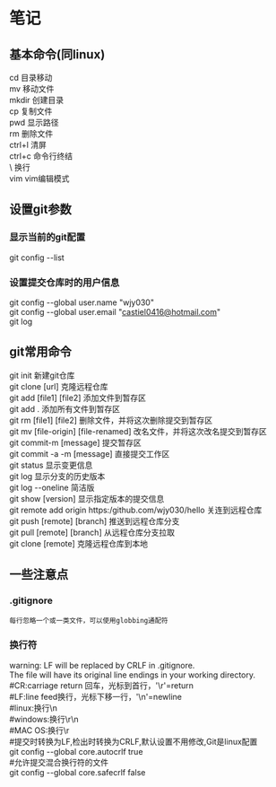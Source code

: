 # 笔记
## 基本命令(同linux)
cd 目录移动  
mv 移动文件  
mkdir  创建目录  
cp 复制文件  
pwd 显示路径  
rm 删除文件  
ctrl+l 清屏  
ctrl+c 命令行终结  
\ 换行  
vim vim编辑模式
## 设置git参数  
### 显示当前的git配置  
git config --list  
### 设置提交仓库时的用户信息  
git config --global user.name "wjy030"  
git config --global user.email "castiel0416@hotmail.com"  
git log  
## git常用命令
git init 新建git仓库  
git clone [url] 克隆远程仓库  
git add [file1] [file2] 添加文件到暂存区  
git add . 添加所有文件到暂存区  
git rm [file1] [file2] 删除文件，并将这次删除提交到暂存区  
git mv [file-origin] [file-renamed] 改名文件，并将这次改名提交到暂存区  
git commit-m [message] 提交暂存区  
git commit -a -m [message] 直接提交工作区  
git status 显示变更信息  
git log  显示分支的历史版本  
git log --oneline  简洁版  
git show [version] 显示指定版本的提交信息  
git remote add origin https:/github.com/wjy030/hello 关连到远程仓库  
git push [remote] [branch]  推送到远程仓库分支  
git pull [remote] [branch]  从远程仓库分支拉取  
git clone [remote] 克隆远程仓库到本地  
## 一些注意点
### .gitignore  
	每行忽略一个或一类文件，可以使用globbing通配符  
### 换行符  
warning: LF will be replaced by CRLF in .gitignore.  
The file will have its original line endings in your working directory.  
#CR:carriage return 回车，光标到首行，'\r'=return  
#LF:line feed换行，光标下移一行，'\n'=newline  
#linux:换行\n  
#windows:换行\r\n  
#MAC OS:换行\r  
#提交时转换为LF,检出时转换为CRLF,默认设置不用修改,Git是linux配置  
git config --global core.autocrlf true  
#允许提交混合换行符的文件  
git config --global core.safecrlf false  
